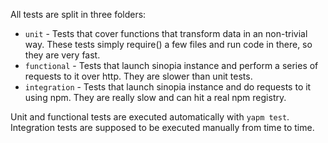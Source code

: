 All tests are split in three folders:

 - `unit` - Tests that cover functions that transform data in an non-trivial way. These tests simply require() a few files and run code in there, so they are very fast.
 - `functional` - Tests that launch sinopia instance and perform a series of requests to it over http. They are slower than unit tests.
 - `integration` - Tests that launch sinopia instance and do requests to it using npm. They are really slow and can hit a real npm registry.

Unit and functional tests are executed automatically with `yapm test`. Integration tests are supposed to be executed manually from time to time.

